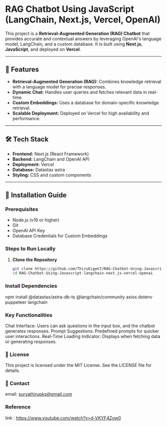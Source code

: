 # RAG Chatbot Using JavaScript (LangChain, Next.js, Vercel, OpenAI)

This project is a **Retrieval-Augmented Generation (RAG) Chatbot** that provides accurate and contextual answers by leveraging OpenAI's language model, LangChain, and a custom database. It is built using **Next.js**, **JavaScript**, and deployed on **Vercel**. 

---

## 🌟 Features
- **Retrieval-Augmented Generation (RAG):** Combines knowledge retrieval with a language model for precise responses.
- **Dynamic Chat:** Handles user queries and fetches relevant data in real-time.
- **Custom Embeddings:** Uses a database for domain-specific knowledge retrieval.
- **Scalable Deployment:** Deployed on Vercel for high availability and performance.

---

## 🛠️ Tech Stack
- **Frontend:** Next.js (React Framework)
- **Backend:** LangChain and OpenAI API
- **Deployment:** Vercel
- **Database:** Datastax astra
- **Styling:** CSS and custom components

---

## 🚀 Installation Guide

### Prerequisites
- Node.js (v16 or higher)
- Git
- OpenAI API Key
-  Database Credentials for Custom Embeddings

### Steps to Run Locally

1. **Clone the Repository**
   ```bash
   git clone https://github.com/ThiruEigen7/RAG-Chatbot-Using-Javascript-langchain-next.js-vercel-openai.git
   cd RAG-Chatbot-Using-Javascript-langchain-next.js-vercel-openai


### Install Dependencies

npm install @datastax/astra-db-ts @langchain/community axios dotenv puppeteer langchain

### Key Functionalities
   Chat Interface:
        Users can ask questions in the input box, and the chatbot generates responses.
    Prompt Suggestions:
        Predefined prompts for quicker user interactions.
    Real-Time Loading Indicator:
        Displays when fetching data or generating responses.

### 📜 License

This project is licensed under the MIT License. See the LICENSE file for details.

### 📩 Contact

email: suryathirupks@gmail.com

### Reference 

link : https://www.youtube.com/watch?v=d-VKYF4Zow0
